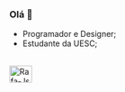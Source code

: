 ### Olá 👋

- Programador e Designer;
- Estudante da UESC;

<div style="display: inline_block"><br>
  <img align="center" alt="Rafa-Js" height="30" width="40" src="https://cdn.jsdelivr.net/gh/devicons/devicon@latest/icons/c/c-original.svg">
  
</div>
